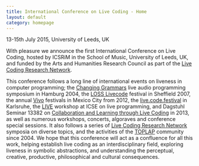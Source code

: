 ```yaml
---
title: International Conference on Live Coding - Home
layout: default
category: homepage
---
```


13-15th July 2015, University of Leeds, UK

With pleasure we announce the first International Conference on Live Coding, hosted by ICSRiM in the School of Music, University of Leeds, UK, and funded by the Arts and Humanities Research Council as part of the [Live Coding Research Network](http://livecodenetwork.org).

This conference follows a long line of international events on liveness in computer programming; the [Changing Grammars](http://swiki.hfbk-hamburg.de/MusicTechnology/609) live audio programming symposium in Hamburg 2004, the [LOSS Livecode](http://livecode.access-space.org/) festival in Sheffield 2007, the annual [Vivo](http://vivo.cenart.tv/) festivals in Mexico City from 2012, the [live.code.festival](http://livecode.access-space.org/) in Karlsruhe, the [LIVE](http://liveprogramming.github.io/2013/) workshop at ICSE on live programming, and Dagstuhl Seminar 13382 on [Collaboration and Learning through Live Coding](http://drops.dagstuhl.de/opus/volltexte/2014/4420/) in 2013, as well as numerous workshops, concerts, algoraves and conference special sessions. It also follows a series of [Live Coding Research Network](http://livecodenetwork.org) symposia on diverse topics, and the activities of the [TOPLAP](http://toplap.org/) community since 2004. We hope that this conference will act as a confluence for all this work, helping establish live coding as an interdisciplinary field, exploring liveness in symbolic abstractions, and understanding the perceptual, creative, productive, philosophical and cultural consequences.
